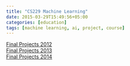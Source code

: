 ```yaml
---
title: "CS229 Machine Learning"
date: 2015-03-29T15:49:56+05:00
categories: [education]
tags: [machine learning, ai, project, course]
---
```

[Final Projects 2012](http://cs229.stanford.edu/projects2012.html)  
[Final Projects 2013](http://cs229.stanford.edu/projects2013.html)  
[Final Projects 2014](http://cs229.stanford.edu/projects2014.html)  
